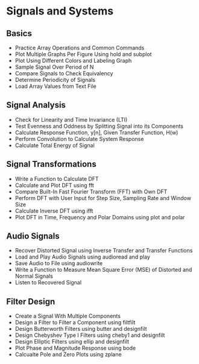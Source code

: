 # Signals and Systems

## Basics
- Practice Array Operations and Common Commands
- Plot Multiple Graphs Per Figure Using hold and subplot
- Plot Using Different Colors and Labeling Graph
- Sample Signal Over Period of N
- Compare Signals to Check Equivalency 
- Determine Periodicity of Signals
- Load Array Values from Text File

## Signal Analysis
- Check for Linearity and Time Invariance (LTI)
- Test Evenness and Oddness by Splitting Signal into its Components
- Calculate Response Function, y[n], Given Transfer Function, H(w)
- Perform Convolution to Calculate System Response 
- Calculate Total Energy of Signal

## Signal Transformations
- Write a Function to Calculate DFT
- Calculate and Plot DFT using fft
- Compare Built-In Fast Fourier Transform (FFT) with Own DFT 
- Perform DFT with User Input for Step Size, Sampling Rate and Window Size
- Calculate Inverse DFT using ifft
- Plot DFT in Time, Frequency and Polar Domains using plot and polar

## Audio Signals
- Recover Distorted Signal using Inverse Transfer and Transfer Functions
- Load and Play Audio Signals using audioread and play
- Save Audio to File using audiowrite
- Write a Function to Measure Mean Square Error (MSE) of Distorted and Normal Signals
- Listen to Recovered Signal

## Filter Design
- Create a Signal With Multiple Components
- Design a Filter to Filter a Component using filtfilt
- Design Butterworth Filters using butter and designfilt
- Design Chebyshev Type I Filters using cheby1 and designfilt
- Design Elliptic Filters using ellip and designfilt
- Plot Phase and Magnitude Response using bode
- Calcualte Pole and Zero Plots using zplane
